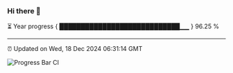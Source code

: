 ### Hi there 👋

⏳ Year progress { ████████████████████████████▁▁ } 96.25 %

---

⏰ Updated on Wed, 18 Dec 2024 06:31:14 GMT

![Progress Bar CI](https://github.com/ZhaoGui/ZhaoGui/workflows/Progress%20Bar%20CI/badge.svg)

